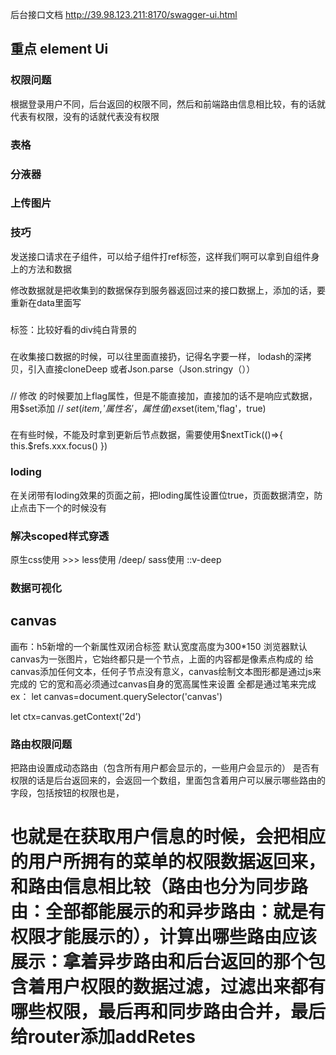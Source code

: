 后台接口文档
http://39.98.123.211:8170/swagger-ui.html

## 重点 element Ui ##

### 权限问题 ###
根据登录用户不同，后台返回的权限不同，然后和前端路由信息相比较，有的话就代表有权限，没有的话就代表没有权限

### 表格 ###
<!-- 表格:<el-table-column></el-table-column>列标签
        border：给表格添加边框
        label：每一列的标签名字
        width：每一列的宽度
        注意：这个玩意展示数据是一列一列的
        type="index":默认序号
        :data="list"：传过来的数组
        prop里面直接可以放属性名
    -->


### 分液器 ### 
<!-- 
      current-page:初始页
      page-size：每页多少条
      total：总共多晒也
      size-change：每一页个数发生变化  @size-change="handleSizeChange"
      current-change：页数发生变化  @current-change="handleCurrentChange"
      :page-sizes="[3,5,10]"   设置每页几个，中间的断层数字
      ->:可以直接放到最右边
      layout：修改布局
      page-count:展示多少个按钮
     -->
### 上传图片 ### 
<!-- 不能使用v-model  action设置上传图片的地址
        :on-success="handleAvatarSuccess":当图片上传成功 会执行一次
        :before-upload="beforeAvatarUpload">：上传图片之前会执行一次
        -->

### 技巧  ### 
<!-- async getBaseTradmark(pager = 1) {
      //没有参数的时候pager默认是1
      // 这里如果选择椰树的时候，如果页数没有传进来，就默认是1，穿件来就改变
      // 有参数的时候 -->

发送接口请求在子组件，可以给子组件打ref标签，这样我们啊可以拿到自组件身上的方法和数据

修改数据就是把收集到的数据保存到服务器返回过来的接口数据上，添加的话，要重新在data里面写
### <el-card> ### 
标签：比较好看的div纯白背景的


### ### 
在收集接口数据的时候，可以往里面直接扔，记得名字要一样，
lodash的深拷贝，引入直接cloneDeep
或者Json.parse（Json.stringy（））


### ### 
// 修改   的时候要加上flag属性，但是不能直接加，直接加的话不是响应式数据，用$set添加
// $set(item,'属性名'，属性值)ex$set(item,'flag'，true)


### ### 
在有些时候，不能及时拿到更新后节点数据，需要使用$nextTick(()=>{
      this.$refs.xxx.focus()
})


### loding ### 
在关闭带有loding效果的页面之前，把loding属性设置位true，页面数据清空，防止点击下一个的时候没有


### 解决scoped样式穿透 ###
原生css使用    >>>
less使用       /deep/
sass使用       ::v-deep
### 数据可视化 ###
## canvas ## 
画布：h5新增的一个新属性<canvas></canvas>双闭合标签
默认宽度高度为300*150
浏览器默认canvas为一张图片，它始终都只是一个节点，上面的内容都是像素点构成的
给canvas添加任何文本，任何子节点没有意义，canvas绘制文本图形都是通过js来完成的
它的宽和高必须通过canvas自身的宽高属性来设置
全都是通过笔来完成ex：
let  canvas=document.querySelector('canvas')
<!-- 获取画布中的笔 -->
let ctx=canvas.getContext('2d')
<!-- ctx就是笔，上面有很多api -->

### 路由权限问题 ###
把路由设置成动态路由（包含所有用户都会显示的，一些用户会显示的）
是否有权限的话是后台返回来的，会返回一个数组，里面包含着用户可以展示哪些路由的字段，包括按钮的权限也是，


# 也就是在获取用户信息的时候，会把相应的用户所拥有的菜单的权限数据返回来，和路由信息相比较（路由也分为同步路由：全部都能展示的和异步路由：就是有权限才能展示的），计算出哪些路由应该展示：拿着异步路由和后台返回的那个包含着用户权限的数据过滤，过滤出来都有哪些权限，最后再和同步路由合并，最后给router添加addRetes #
### ###

### ###

### ###

### ###


### ###

### ###

### ###
### ###

